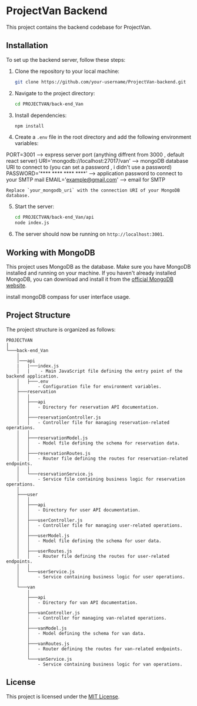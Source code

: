 # ProjectVan Backend

This project contains the backend codebase for ProjectVan.

## Installation

To set up the backend server, follow these steps:

1. Clone the repository to your local machine:

    ```bash
    git clone https://github.com/your-username/ProjectVan-backend.git
    ```

2. Navigate to the project directory:

    ```bash
    cd PROJECTVAN/back-end_Van
    ```

3. Install dependencies:

    ```bash
    npm install
    ```

4. Create a `.env` file in the root directory and add the following environment variables:

PORT=3001 --> express server port (anything diffrent from 3000 , default react server)
URI='mongodb://localhost:27017/van' --> mongoDB database URI to connect to (you can set a password , i didn't use a password)
PASSWORD='**** **** **** ****' --> application password to connect to your SMTP mail
EMAIL='example@gmail.com' --> email for SMTP

    Replace `your_mongodb_uri` with the connection URI of your MongoDB database.

5. Start the server:

    ```bash
    cd PROJECTVAN/back-end_Van/api
    node index.js
    ```
6. The server should now be running on `http://localhost:3001`.

## Working with MongoDB

This project uses MongoDB as the database. Make sure you have MongoDB installed and running on your machine. If you haven't already installed MongoDB, you can download and install it from the [official MongoDB website](https://www.mongodb.com/try/download/community).

install mongoDB compass for user interface usage.

## Project Structure

The project structure is organized as follows:

```
PROJECTVAN
│
└───back-end_Van
    │
    │───api
    |   |───index.js
    │   |    - Main JavaScript file defining the entry point of the backend application.
    │   ├───.env
    │       - Configuration file for environment variables.
    ├───reservation
    │   │
    │   ├───api
    │   │   - Directory for reservation API documentation.
    │   │
    │   ├───reservationController.js
    │   │   - Controller file for managing reservation-related operations.
    │   │
    │   ├───reservationModel.js
    │   │   - Model file defining the schema for reservation data.
    │   │
    │   ├───reservationRoutes.js
    │   │   - Router file defining the routes for reservation-related endpoints.
    │   │
    │   └───reservationService.js
    │       - Service file containing business logic for reservation operations.
    │
    ├───user
    │   │
    │   ├───api
    │   │   - Directory for user API documentation.
    │   │
    │   ├───userController.js
    │   │   - Controller file for managing user-related operations.
    │   │
    │   ├───userModel.js
    │   │   - Model file defining the schema for user data.
    │   │
    │   ├───userRoutes.js
    │   │   - Router file defining the routes for user-related endpoints.
    │   │
    │   └───userService.js
    │       - Service containing business logic for user operations.
    │
    └───van
        │
        ├───api
        │   - Directory for van API documentation.
        │
        ├───vanController.js
        │   - Controller for managing van-related operations.
        │
        ├───vanModel.js
        │   - Model defining the schema for van data.
        │
        ├───vanRoutes.js
        │   - Router defining the routes for van-related endpoints.
        │
        └───vanService.js
            - Service containing business logic for van operations.
```


## License

This project is licensed under the [MIT License](LICENSE).